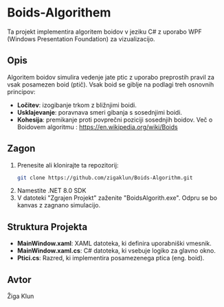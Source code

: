 # Boids-Algorithem

Ta projekt implementira algoritem boidov v jeziku C# z uporabo WPF (Windows Presentation Foundation) za vizualizacijo.

## Opis

Algoritem boidov simulira vedenje jate ptic z uporabo preprostih pravil za vsak posamezen boid (ptič). Vsak boid se giblje na podlagi treh osnovnih principov:
- **Ločitev**: izogibanje trkom z bližnjimi boidi.
- **Usklajevanje**: poravnava smeri gibanja s sosednjimi boidi.
- **Kohesija**: premikanje proti povprečni poziciji sosednjih boidov.
Več o Boidovem algoritmu : https://en.wikipedia.org/wiki/Boids

## Zagon

1. Prenesite ali klonirajte ta repozitorij:
    ```bash
    git clone https://github.com/zigaklun/Boids-Algorithm.git
    ```
2. Namestite .NET 8.0 SDK 
3. V datoteki "Zgrajen Projekt" zaženite "BoidsAlgorith.exe". Odpru se bo kanvas z zagnano simulacijo.
   

## Struktura Projekta

- **MainWindow.xaml**: XAML datoteka, ki definira uporabniški vmesnik.
- **MainWindow.xaml.cs**: C# datoteka, ki vsebuje logiko za glavno okno.
- **Ptici.cs**: Razred, ki implementira posamezenega ptica (eng. boid).

## Avtor
Žiga Klun

